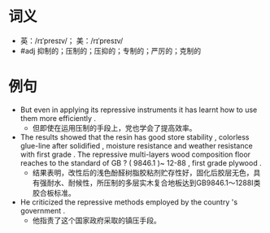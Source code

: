 # 词义
- 英：/rɪˈpresɪv/； 美：/rɪˈpresɪv/
- #adj 抑制的；压制的；压抑的；专制的；严厉的；克制的
# 例句
- But even in applying its repressive instruments it has learnt how to use them more efficiently .
	- 但即使在运用压制的手段上，党也学会了提高效率。
- The results showed that the resin has good store stability , colorless glue-line after solidified , moisture resistance and weather resistance with first grade . The repressive multi-layers wood composition floor reaches to the standard of GB ? ( 9846.1 )~ 12-88 , first grade plywood .
	- 结果表明，改性后的浅色酚醛树脂胶粘剂贮存性好，固化后胶层无色，具有强耐水、耐候性，所压制的多层实木复合地板达到GB9846.1～1288Ⅰ类胶合板标准。
- He criticized the repressive methods employed by the country 's government .
	- 他指责了这个国家政府采取的镇压手段。
